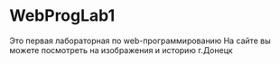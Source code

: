 # WebProgLab1
Это первая лабораторная по web-программированию
На сайте вы можете посмотреть на изображения и историю г.Донецк
